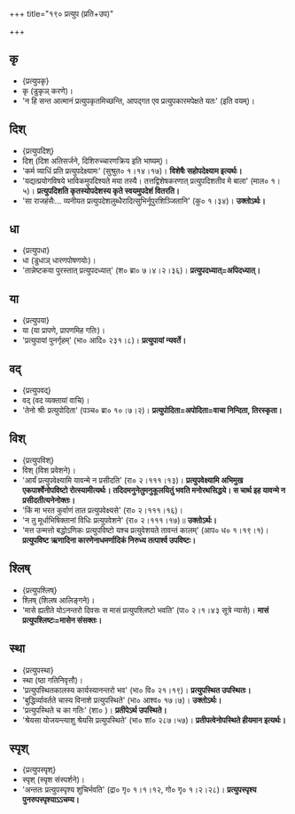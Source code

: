 +++
title="१९० प्रत्युप (प्रति+उप)"

+++

## कृ
- {प्रत्युपकृ}
- कृ (डुकृञ् करणे)।
- 'न हि सन्त आत्मानं प्रत्युपकृतमिच्छन्ति, आपद्गत एव प्रत्युपकारमपेक्षते यतः' (इति वयम्)।

## दिश्
- {प्रत्युपदिश्}
- दिश् (दिश अतिसर्जने, दिशिरुच्चारणक्रिय इति भाष्यम्)।
- 'कर्म व्याधिं प्रति प्रत्युपदेक्ष्यामः' (सुश्रुत० १।१४।१७)। **विशेषैः सहोपदेक्ष्याम इत्यर्थः।**
- 'यद्यत्प्रयोगविषये भाविकमुपदिश्यते मया तस्यै। तत्तद्विशेषकरणात् प्रत्युपदिशतीव मे बाला' (माल० १।५)। **प्रत्युपदिशति कृतस्योपदेशस्य कृते स्वयमुपदेशं वितरति।**
- 'सा राजहंसैः… व्यनीयत प्रत्युपदेशलुब्धैरादित्सुभिर्नूपुरशिञ्जितानि' (कु० १।३४)। **उक्तोऽर्थः।**

## धा
- {प्रत्युपधा}
- धा (डुधाञ् धारणपोषणयोः)।
- 'तान्नेष्टकया पुरस्तात् प्रत्युपदध्यात्' (श० ब्रा० ७।४।२।३६)। **प्रत्युपदध्यात्=अपिदध्यात्।**

## या
- {प्रत्युपया}
- या (या प्रापणे, प्रापणमिह गतिः)।
- 'प्रत्युपायां पुनर्गृहम्' (भा० आदि० २३१।८)। **प्रत्युपायां न्यवर्ते।**

## वद्
- {प्रत्युपवद्}
- वद् (वद व्यक्तायां वाचि)।
- 'तेनो श्रीः प्रत्युपोदिता' (पञ्च० ब्रा० १०।७।२)। **प्रत्युपोदिता=अपोदिता=वाचा निन्दिता, तिरस्कृता।**

## विश्
- {प्रत्युपविश्}
- विश् (विश प्रवेशने)।
- 'आर्यं प्रत्युपवेक्ष्यामि यावन्मे न प्रसीदति' (रा० २।१११।१३)। **प्रत्युपवेक्ष्यामि अभिमुख एकपार्श्वेनोपविष्टो रोत्स्यामीत्यर्थः। तदिदमनुनेतुमनुकूलयितुं भवति मनोरथसिद्धये। स चार्थ इह यावन्मे न प्रसीदतीत्यनेनोक्तः।**
- 'किं मा भरत कुर्वाणं तात प्रत्युपवेक्ष्यसे' (रा० २।१११।१६)।
- 'न तु मूर्धाभिषिक्तानां विधिः प्रत्युपवेशने' (रा० २।१११।१७)॥ **उक्तोऽर्थः।**
- 'मत्त उन्मत्तो बद्धोऽणिकः प्रत्युपविष्टो यश्च प्रत्युवेशयते तावन्तं कालम्' (आप० ध० १।१९।१)। **प्रत्युपविष्ट ऋणादिना कारणेनाधमर्णादिकं निरुध्य तत्पार्श्व उपविष्टः।**

## श्लिष्
- {प्रत्युपश्लिष्}
- श्लिष् (शिलष आलिङ्गने)।
- 'मासे ह्यतीते योऽनन्तरो दिवसः स मासं प्रत्युपश्लिष्टो भवति' (पा० २।१।४३ सूत्रे न्यासे)। **मासं प्रत्युपश्लिष्टः=मासेन संसक्तः।**

## स्था
- {प्रत्युपस्था}
- स्था (ष्ठा गतिनिवृत्तौ)।
- 'प्रत्युपस्थितकालस्य कार्यस्यानन्तरो भव' (भा० वि० २१।१९)। **प्रत्युपस्थित उपस्थितः।**
- 'बुद्धिर्व्यावर्तते चास्य विनाशे प्रत्युपस्थिते' (भा० आश्व० १७।७)। **उक्तोऽर्थः।**
- 'प्रत्युपस्थिते च का गतिः' (शा० )। **प्रतीपेऽर्थ उपस्थिते।**
- 'श्रेयसा योजयन्त्याशु श्रेयसि प्रत्युपस्थिते' (भा० शां० २८७।५७)। **प्रतीपत्वेनोपस्थिते हीयमान इत्यर्थः।**

## स्पृश्
- {प्रत्युपस्पृश्}
- स्पृश् (स्पृश संस्पर्शने)।
- 'अन्ततः प्रत्युपस्पृश्य शुचिर्भवति' (द्रा० गृ० १।१।१२, गो० गृ० १।२।२८)। **प्रत्युपस्पृश्य पुनरुपस्पृश्याऽऽचम्य।**
